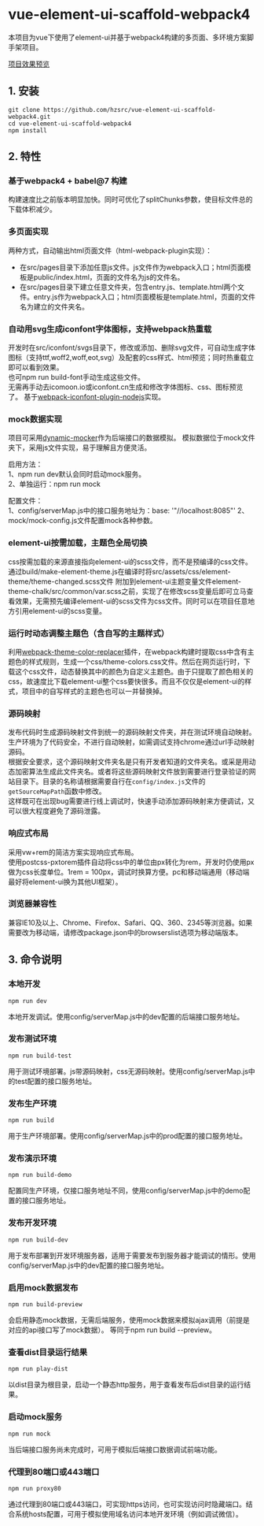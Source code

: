 # vue-element-ui-scaffold-webpack4
本项目为vue下使用了element-ui并基于webpack4构建的多页面、多环境方案脚手架项目。  

[项目效果预览](https://hzsrc-vue-webpack4-elementui.netlify.com/)  

## 1. 安装
```
git clone https://github.com/hzsrc/vue-element-ui-scaffold-webpack4.git
cd vue-element-ui-scaffold-webpack4
npm install
```

## 2. 特性
### 基于webpack4 + babel@7 构建
构建速度比之前版本明显加快。同时可优化了splitChunks参数，使目标文件总的下载体积减少。

### 多页面实现
两种方式，自动输出html页面文件（html-webpack-plugin实现）：   
*  在src/pages目录下添加任意js文件。js文件作为webpack入口；html页面模板是public/index.html，页面的文件名为js的文件名。
*  在src/pages目录下建立任意文件夹，包含entry.js、template.html两个文件。entry.js作为webpack入口；html页面模板是template.html，页面的文件名为建立的文件夹名。

### 自动用svg生成iconfont字体图标，支持webpack热重载
开发时在src/iconfont/svgs目录下，修改或添加、删除svg文件，可自动生成字体图标（支持ttf,woff2,woff,eot,svg）及配套的css样式、html预览；同时热重载立即可以看到效果。     
也可npm run build-font手动生成这些文件。      
无需再手动去icomoon.io或iconfont.cn生成和修改字体图标、css、图标预览了。
基于[webpack-iconfont-plugin-nodejs](https://github.com/hzsrc/webpack-iconfont-plugin-nodejs)实现。

### mock数据实现
项目可采用[dynamic-mocker](https://github.com/hzsrc/dynamic-mocker)作为后端接口的数据模拟。
模拟数据位于mock文件夹下，采用js文件实现，易于理解且方便灵活。

启用方法：  
1、npm run dev默认会同时启动mock服务。  
2、单独运行：npm run mock

配置文件：  
1、config/serverMap.js中的接口服务地址为：base: '"//localhost:8085"'
2、mock/mock-config.js文件配置mock各种参数。

### element-ui按需加载，主题色全局切换
css按需加载的来源直接指向element-ui的scss文件，而不是预编译的css文件。通过build/make-element-theme.js在编译时将src/assets/css/element-theme/theme-changed.scss文件 附加到element-ui主题变量文件element-theme-chalk/src/common/var.scss之前，实现了在修改scss变量后即可立马查看效果，无需预先编译element-ui的scss文件为css文件。同时可以在项目任意地方引用element-ui的scss变量。

### 运行时动态调整主题色（含自写的主题样式）
利用[webpack-theme-color-replacer](https://github.com/hzsrc/webpack-theme-color-replacer)插件，在webpack构建时提取css中含有主题色的样式规则，生成一个css/theme-colors.css文件。然后在网页运行时，下载这个css文件，动态替换其中的颜色为自定义主题色。由于只提取了颜色相关的css，故速度比下载element-ui整个css要快很多。而且不仅仅是element-ui的样式，项目中的自写样式的主题色也可以一并替换掉。

### 源码映射
发布代码时生成源码映射文件到统一的源码映射文件夹，并在测试环境自动映射。生产环境为了代码安全，不进行自动映射，如需调试支持chrome通过url手动映射源码。    
根据安全要求，这个源码映射文件夹名是只有开发者知道的文件夹名。或采是用动态加密算法生成此文件夹名。或者将这些源码映射文件放到需要进行登录验证的网站目录下。目录的名称请根据需要自行在`config/index.js`文件的`getSourceMapPath`函数中修改。    
这样既可在出现bug需要进行线上调试时，快速手动添加源码映射来方便调试，又可以很大程度避免了源码泄露。    

### 响应式布局
采用vw+rem的简洁方案实现响应式布局。    
使用postcss-pxtorem插件自动将css中的单位由px转化为rem，开发时仍使用px做为css长度单位。1rem = 100px，调试时换算方便。pc和移动端通用（移动端最好将element-ui换为其他UI框架）。   

### 浏览器兼容性
兼容IE10及以上、Chrome、Firefox、Safari、QQ、360、2345等浏览器。如果需要改为移动端，请修改package.json中的browserslist选项为移动端版本。

## 3. 命令说明
### 本地开发
```
npm run dev
```
本地开发调试。使用config/serverMap.js中的dev配置的后端接口服务地址。

### 发布测试环境
```
npm run build-test
```
用于测试环境部署。js带源码映射，css无源码映射。使用config/serverMap.js中的test配置的接口服务地址。

### 发布生产环境
```
npm run build
```
用于生产环境部署。使用config/serverMap.js中的prod配置的接口服务地址。

### 发布演示环境
```
npm run build-demo
```
配置同生产环境，仅接口服务地址不同，使用config/serverMap.js中的demo配置的接口服务地址。

### 发布开发环境
```
npm run build-dev
```
用于发布部署到开发环境服务器，适用于需要发布到服务器才能调试的情形。使用config/serverMap.js中的dev配置的接口服务地址。

### 启用mock数据发布
```
npm run build-preview
```
会启用静态mock数据，无需后端服务，使用mock数据来模拟ajax调用（前提是对应的api接口写了mock数据）。
等同于npm run build --preview。

### 查看dist目录运行结果
```
npm run play-dist
```
以dist目录为根目录，启动一个静态http服务，用于查看发布后dist目录的运行结果。

### 启动mock服务
```
npm run mock
```
当后端接口服务尚未完成时，可用于模拟后端接口数据调试前端功能。


### 代理到80端口或443端口
```
npm run proxy80
```
通过代理到80端口或443端口，可实现https访问，也可实现访问时隐藏端口。结合系统hosts配置，可用于模拟使用域名访问本地开发环境（例如调试微信）。


